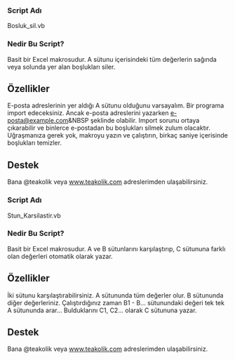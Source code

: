 ### Script Adı
Bosluk_sil.vb

### Nedir Bu Script?

Basit bir Excel makrosudur. A sütunu içerisindeki tüm değerlerin sağında veya solunda yer alan boşlukları siler.

## Özellikler

E-posta adreslerinin yer aldığı A sütunu olduğunu varsayalım. Bir programa import edeceksiniz. Ancak e-posta adreslerini yazarken e-posta@example.com&NBSP şeklinde olabilir. Import sorunu ortaya çıkarabilir ve binlerce e-postadan bu boşlukları silmek zulum olacaktır. Uğraşmanıza gerek yok, makroyu yazın ve çalıştırın, birkaç saniye içerisinde boşlukları temizler. 

## Destek

Bana @teakolik veya www.teakolik.com adreslerimden ulaşabilirsiniz. 

### Script Adı
Stun_Karsilastir.vb

### Nedir Bu Script?

Basit bir Excel makrosudur. A ve B sütunlarını karşılaştırıp, C sütununa farklı olan değerleri otomatik olarak yazar.

## Özellikler

İki sütunu karşılaştırabilirsiniz. A sütununda tüm değerler olur. B sütununda diğer değerleriniz. Çalıştırdığınız zaman B1 - B... sütunundaki değeri tek tek A sütununda arar... Bulduklarını C1, C2... olarak C sütununa yazar.

## Destek

Bana @teakolik veya www.teakolik.com adreslerimden ulaşabilirsiniz. 
